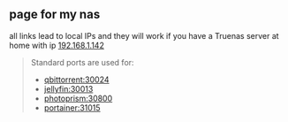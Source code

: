 ## page for my nas
all links lead to local IPs and they will work if you have a Truenas server at home with ip [192.168.1.142](http://192.168.1.142)

>Standard ports are used for:
>* [qbittorrent:30024](http://192.168.1.142:30024)
>* [jellyfin:30013](http://192.168.1.142:30013)
>* [photoprism:30800](http://192.168.1.142:30800)
>* [portainer:31015](http://192.168.1.142:31015)
